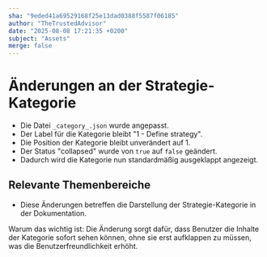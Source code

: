 ```yaml
---
sha: "9eded41a69529168f25e13dad0388f5587f06185"
author: "TheTrustedAdvisor"
date: "2025-08-08 17:21:35 +0200"
subject: "Assets"
merge: false
---
```


# Änderungen an der Strategie-Kategorie

- Die Datei `_category_.json` wurde angepasst.
- Der Label für die Kategorie bleibt "1 - Define strategy".
- Die Position der Kategorie bleibt unverändert auf 1.
- Der Status "collapsed" wurde von `true` auf `false` geändert.
- Dadurch wird die Kategorie nun standardmäßig ausgeklappt angezeigt.

## Relevante Themenbereiche
- Diese Änderungen betreffen die Darstellung der Strategie-Kategorie in der Dokumentation.

Warum das wichtig ist: Die Änderung sorgt dafür, dass Benutzer die Inhalte der Kategorie sofort sehen können, ohne sie erst aufklappen zu müssen, was die Benutzerfreundlichkeit erhöht.

